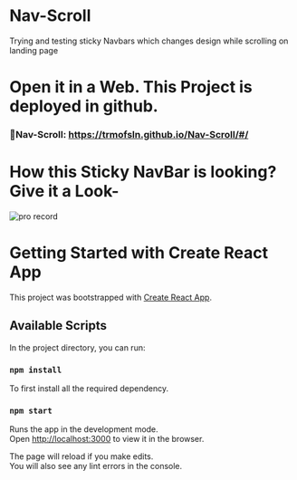 # Nav-Scroll
Trying and testing sticky Navbars which changes design while scrolling on landing page

 # Open it in a Web. This Project is deployed in github.
 ### 🔗Nav-Scroll:  https://trmofsln.github.io/Nav-Scroll/#/

 [comment]: <> (### Take a Look: 😅)
 <!-- (![pro record](https://user-images.githubusercontent.com/53634176/118542140-39ddf600-b770-11eb-9376-f3d36569d2bb.gif)) -->
 # How this Sticky NavBar is looking? Give it a Look-
 ![pro record](https://user-images.githubusercontent.com/53634176/118542140-39ddf600-b770-11eb-9376-f3d36569d2bb.gif)

# Getting Started with Create React App

This project was bootstrapped with [Create React App](https://github.com/facebook/create-react-app).

## Available Scripts

In the project directory, you can run:

### `npm install`

To first install all the required dependency.

### `npm start`

Runs the app in the development mode.\
Open [http://localhost:3000](http://localhost:3000) to view it in the browser.

The page will reload if you make edits.\
You will also see any lint errors in the console.



